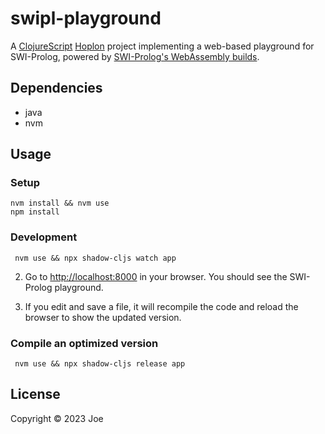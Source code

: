 # swipl-playground

A [ClojureScript](https://clojurescript.org/) [Hoplon](https://hoplon.io/)
project implementing a web-based playground for SWI-Prolog, powered by
[SWI-Prolog's WebAssembly builds](https://github.com/SWI-Prolog/npm-swipl-wasm).

## Dependencies

- java
- nvm

## Usage
### Setup
```shell
nvm install && nvm use
npm install
```

### Development
```shell
 nvm use && npx shadow-cljs watch app
```

2. Go to <http://localhost:8000> in your browser. You should see the SWI-Prolog
   playground.

3. If you edit and save a file, it will recompile the code and reload the
   browser to show the updated version.

### Compile an optimized version

```shell
 nvm use && npx shadow-cljs release app
```

## License

Copyright © 2023 Joe
